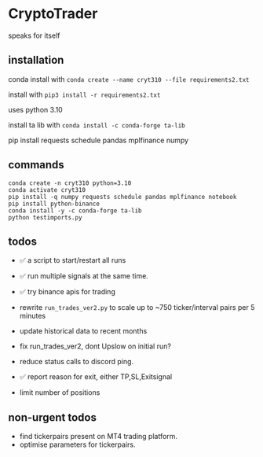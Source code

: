# CryptoTrader
speaks for itself

## installation

conda install with `conda create --name cryt310 --file requirements2.txt`

install with `pip3 install -r requirements2.txt`

uses python 3.10

install ta lib with `conda install -c conda-forge ta-lib`

pip install requests schedule pandas mplfinance numpy

## commands

```
conda create -n cryt310 python=3.10
conda activate cryt310
pip install -q numpy requests schedule pandas mplfinance notebook
pip install python-binance
conda install -y -c conda-forge ta-lib
python testimports.py
```

## todos

- ✅ a script to start/restart all runs

- ✅ run multiple signals at the same time.
- ✅ try binance apis for trading
- rewrite `run_trades_ver2.py` to scale up to ~750 ticker/interval pairs per 5 minutes
- update historical data to recent months
- fix run_trades_ver2, dont Upslow on initial run?
- reduce status calls to discord ping.
- ✅ report reason for exit, either TP,SL,Exitsignal
- limit number of positions
## non-urgent todos

- find tickerpairs present on MT4 trading platform.
- optimise parameters for tickerpairs.